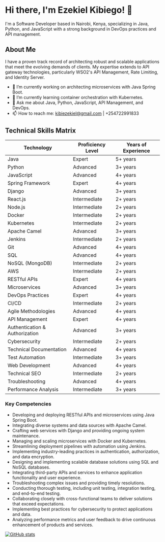 # Hi there, I'm Ezekiel Kibiego! 👋

I'm a Software Developer based in Nairobi, Kenya, specializing in Java, Python, and JavaScript with a strong background in DevOps practices and API management.

## About Me

I have a proven track record of architecting robust and scalable applications that meet the evolving demands of clients. My expertise extends to API gateway technologies, particularly WSO2's API Management, Rate Limiting, and Identity Server.

- 🔭 I’m currently working on architecting microservices with Java Spring Boot.
- 🌱 I’m currently learning container orchestration with Kubernetes.
- 💬 Ask me about Java, Python, JavaScript, API Management, and DevOps.
- 📫 How to reach me: kibiezekiel@gmail.com | +254722991833


## Technical Skills Matrix

| Technology         | Proficiency Level | Years of Experience |
|--------------------|-------------------|---------------------|
| Java               | Expert            | 5+ years            |
| Python             | Advanced          | 3+ years            |
| JavaScript         | Advanced          | 4+ years            |
| Spring Framework   | Expert            | 4+ years            |
| Django             | Advanced          | 3+ years            |
| React.js           | Intermediate      | 2+ years            |
| Node.js            | Intermediate      | 2+ years            |
| Docker             | Intermediate      | 2+ years            |
| Kubernetes         | Intermediate      | 2+ years            |
| Apache Camel       | Advanced          | 3+ years            |
| Jenkins            | Intermediate      | 2+ years            |
| Git                | Advanced          | 4+ years            |
| SQL                | Advanced          | 4+ years            |
| NoSQL (MongoDB)    | Intermediate      | 2+ years            |
| AWS                | Intermediate      | 2+ years            |
| RESTful APIs       | Expert            | 4+ years            |
| Microservices      | Advanced          | 3+ years            |
| DevOps Practices   | Expert            | 4+ years            |
| CI/CD              | Intermediate      | 2+ years            |
| Agile Methodologies| Advanced          | 4+ years            |
| API Management     | Expert            | 4+ years            |
| Authentication & Authorization | Advanced | 3+ years       |
| Cybersecurity      | Intermediate      | 2+ years            |
| Technical Documentation | Advanced      | 4+ years            |
| Test Automation    | Intermediate      | 3+ years            |
| Web Development    | Advanced          | 4+ years            |
| Technical SEO      | Intermediate      | 2+ years            |
| Troubleshooting    | Advanced          | 4+ years            |
| Performance Analysis | Intermediate    | 3+ years            |


### Key Competencies

- Developing and deploying RESTful APIs and microservices using Java Spring Boot.
- Integrating diverse systems and data sources with Apache Camel.
- Crafting web services with Django and providing ongoing system maintenance.
- Managing and scaling microservices with Docker and Kubernetes.
- Streamlining deployment pipelines with automation using Jenkins.
- Implementing industry-leading practices in authentication, authorization, and data encryption.
- Designing and implementing scalable database solutions using SQL and NoSQL databases.
- Integrating third-party APIs and services to enhance application functionality and user experience.
- Troubleshooting complex issues and providing timely resolutions.
- Conducting thorough testing, including unit testing, integration testing, and end-to-end testing.
- Collaborating closely with cross-functional teams to deliver solutions that exceed expectations.
- Implementing best practices for cybersecurity to protect applications and data.
- Analyzing performance metrics and user feedback to drive continuous enhancement of products and services.



[![GitHub stats](https://github-readme-stats.vercel.app/api?username=ezekielkibiego&show_icons=true&theme=dark)](https://github.com/ezekielkibiego)
